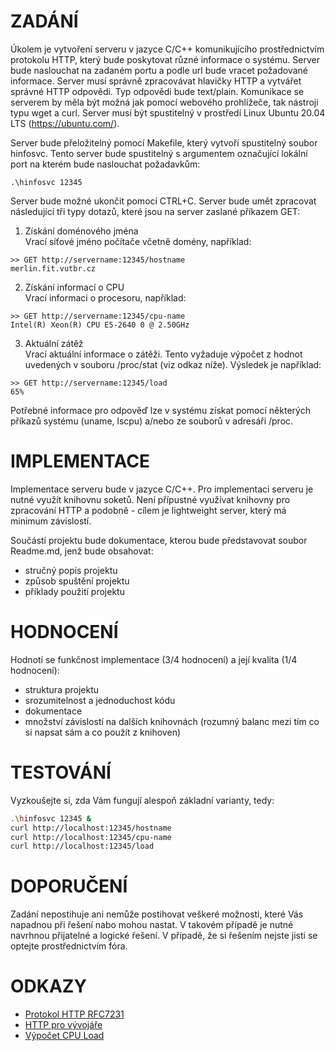 # ZADÁNÍ

Úkolem je vytvoření serveru v jazyce C/C++ komunikujícího prostřednictvím protokolu HTTP, který bude poskytovat různé informace o systému. Server bude naslouchat na zadaném portu a podle url bude vracet požadované informace. Server musí správně zpracovávat hlavičky HTTP a vytvářet správné HTTP odpovědi. Typ odpovědi bude text/plain. Komunikace se serverem by měla být možná jak pomocí webového prohlížeče, tak nástroji typu wget a curl. Server musí být spustitelný v prostředí Linux Ubuntu 20.04 LTS  (https://ubuntu.com/).

Server bude přeložitelný pomocí Makefile, který vytvoří spustitelný soubor hinfosvc.
Tento server bude spustitelný s argumentem označující lokální port na kterém bude naslouchat požadavkům:

```
.\hinfosvc 12345
```

Server bude možné ukončit pomocí CTRL+C. Server bude umět zpracovat následující tři typy dotazů, které jsou na server zaslané příkazem GET:


1. Získání doménového jména  
Vrací síťové jméno počítače včetně domény, například:

```
>> GET http://servername:12345/hostname  
merlin.fit.vutbr.cz
```


2. Získání informací o CPU   
Vrací informaci o procesoru, například:

```
>> GET http://servername:12345/cpu-name
Intel(R) Xeon(R) CPU E5-2640 0 @ 2.50GHz
```

3. Aktuální zátěž   
Vrací aktuální informace o zátěži. Tento vyžaduje výpočet z hodnot uvedených v souboru /proc/stat (viz odkaz níže). Výsledek je například:

```
>> GET http://servername:12345/load
65%
```

Potřebné informace pro odpověď lze v systému získat pomocí některých příkazů systému (uname, lscpu) a/nebo ze souborů v adresáři /proc. 

# IMPLEMENTACE

Implementace serveru bude v jazyce C/C++. Pro implementaci serveru je nutné využít knihovnu soketů. Není přípustné využívat knihovny pro zpracování HTTP a podobně - cílem je lightweight server, který má minimum závislostí.

Součástí projektu bude dokumentace, kterou bude představovat soubor Readme.md, jenž bude obsahovat:

- stručný popis projektu
- způsob spuštění projektu
- příklady použití projektu


# HODNOCENÍ

Hodnotí se funkčnost implementace (3/4 hodnocení) a její kvalita (1/4 hodnocení):

- struktura projektu
- srozumitelnost a jednoduchost kódu
- dokumentace
- množství závislostí na dalších knihovnách (rozumný balanc mezi tím co si napsat sám a co použít z knihoven)



# TESTOVÁNÍ

Vyzkoušejte si, zda Vám fungují alespoň základní varianty, tedy:

```bash
.\hinfosvc 12345 &
curl http://localhost:12345/hostname
curl http://localhost:12345/cpu-name
curl http://localhost:12345/load
```


# DOPORUČENÍ

Zadání nepostihuje ani nemůže postihovat veškeré možnosti, které Vás napadnou při řešení nabo mohou nastat. V takovém případě je nutné navrhnou přijatelné a logické řešení. V případě, že si řešením nejste jisti se optejte prostřednictvím fóra.


# ODKAZY

- [Protokol HTTP RFC7231](https://tools.ietf.org/html/rfc7231)
- [HTTP pro vývojáře](https://developer.mozilla.org/en-US/docs/Web/HTTP)
- [Výpočet CPU Load](https://stackoverflow.com/questions/23367857/accurate-calculation-of-cpu-usage-given-in-percentage-in-linux)
